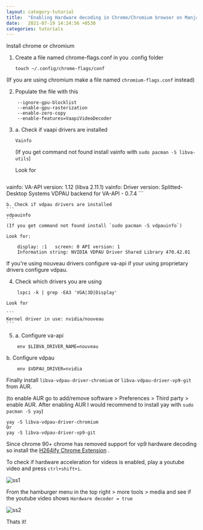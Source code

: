 ```yaml
---
layout: category-tutorial
title:  "Enabling Hardware decoding in Chrome/Chromium browser on Manjaro"
date:   2021-07-19 14:24:56 +0530
categories: tutorials
---
```


Install chrome or chromium

1. Create a file named chrome-flags.conf in you .config folder
	```
	touch ~/.config/chrome-flags/conf
	```

(If you are using chromium make a file named `chromium-flags.conf` instead)

2. Populate the file with this
```
	--ignore-gpu-blocklist
	--enable-gpu-rasterization
	--enable-zero-copy
	--enable-features=VaapiVideoDecoder
```
3. a. Check if vaapi drivers are installed

	```
	Vainfo
	``` 
	(If you get command not found install vainfo with `sudo pacman -S libva-utils`)

	Look for 
	```
vainfo: VA-API version: 1.12 (libva 2.11.1)
vainfo: Driver version: Splitted-Desktop Systems VDPAU backend for VA-API - 0.7.4
	```

	b. Check if vdpau drivers are installed
	```
	vdpauinfo
	```
	(If you get command not found install `sudo pacman -S vdpauinfo`)

	Look for:
```
	display: :1   screen: 0	API version: 1
	Information string: NVIDIA VDPAU Driver Shared Library 470.42.01
```
If you're using nouveau drivers configure va-api if your using proprietary drivers configure vdpau.

4. Check which drivers you are using
```
	lspci -k | grep -EA3 'VGA|3D|Display'
```

	Look for

	```
	Kernel driver in use: nvidia/nouveau
	```

5. a. Configure va-api
```
	env $LIBVA_DRIVER_NAME=nouveau
```
b. Configure vdpau
```
	env $VDPAU_DRIVER=nvidia
```

Finally install `libva-vdpau-driver-chromium` or `libva-vdpau-driver-vp9-git` from AUR.

(to enable AUR go to add/remove software > Preferences > Third party > enable AUR. After enabling AUR I would recommend to install yay with `sudo pacman -S yay`)

	yay -S libva-vdpau-driver-chromium
	Or
	yay -S libva-vdpau-driver-vp9-git

Since chrome 90+ chrome has removed support for vp9 hardware decoding so install the [H264ify Chrome Extension](https://chrome.google.com/webstore/detail/h264ify/aleakchihdccplidncghkekgioiakgal?hl=en) .

To check if hardware acceleration for videos is enabled, play a youtube video and press `ctrl+shift+i`.

![ss1](https://i.imgur.com/pBF4XO2.png)

From the hamburger menu in the top right > more tools > media and see if the youtube video shows `Hardware decoder = true`

![ss2](https://i.imgur.com/JxoZz8a.png)

Thats it!

